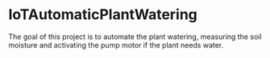 # IoTAutomaticPlantWatering
The goal of this project is to automate the plant watering, measuring the soil moisture and activating the pump motor if the plant needs water.
